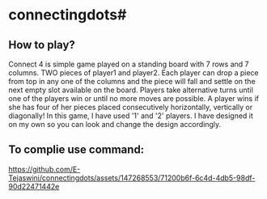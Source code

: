 # connectingdots# 
## How to play?
Connect 4 is simple game played on a standing board with 7 rows and 7 columns. TWO pieces of player1 and player2. Each player can drop a piece from top in any one of the columns and the piece will fall and settle on the next empty slot
available on the board. Players take alternative turns until one of the players win or until no more moves are possible. A player wins if she
has four of her pieces placed consecutively horizontally, vertically or diagonally! 
In this game, I have used '1' and '2' players. I have designed it on my own so you can look and change the design accordingly.
## To complie use command:
https://github.com/E-Tejaswini/connectingdots/assets/147268553/71200b6f-6c4d-4db5-98df-90d22471442e

